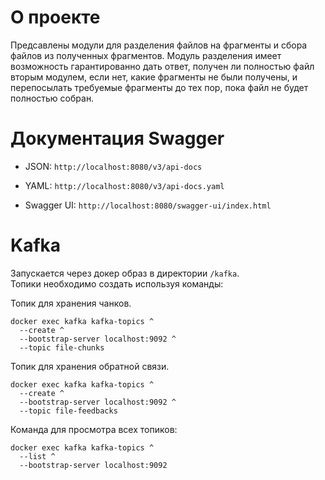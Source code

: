 # О проекте

Предсавлены модули для разделения файлов на фрагменты и сбора файлов из полученных фрагментов. 
Модуль разделения имеет возможность гарантированно дать ответ, получен ли полностью файл вторым модулем,
если нет, какие фрагменты не были получены, и перепосылать требуемые фрагменты до тех пор, пока файл не будет полностью собран.

#  Документация Swagger

- JSON: `http://localhost:8080/v3/api-docs`

- YAML: `http://localhost:8080/v3/api-docs.yaml`

- Swagger UI: `http://localhost:8080/swagger-ui/index.html`

# Kafka

Запускается через докер образ в директории `/kafka`.  
Топики необходимо создать используя команды:

 Топик для хранения чанков.
 
```
docker exec kafka kafka-topics ^
  --create ^
  --bootstrap-server localhost:9092 ^
  --topic file-chunks
```

 Топик для хранения обратной связи.
 
```
docker exec kafka kafka-topics ^
  --create ^
  --bootstrap-server localhost:9092 ^
  --topic file-feedbacks
```


Команда для просмотра всех топиков:

```
docker exec kafka kafka-topics ^
  --list ^
  --bootstrap-server localhost:9092      
```